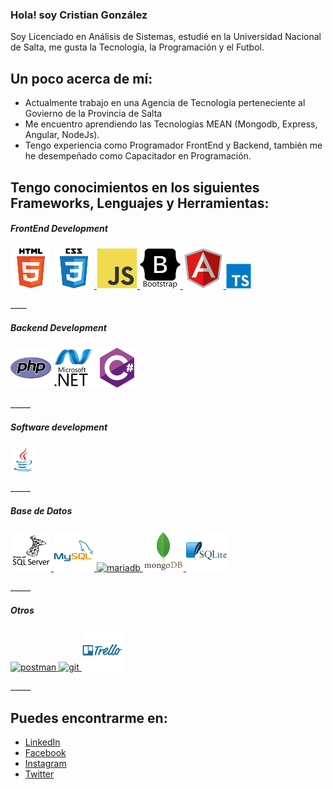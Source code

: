 ### Hola! soy Cristian González

Soy Licenciado en Análisis de Sistemas, estudié en la Universidad Nacional de Salta, me gusta la Tecnología, la Programación y el Futbol.

## Un poco acerca de mí:

- Actualmente trabajo en una Agencia de Tecnología perteneciente al Govierno de la Provincia de Salta
- Me encuentro aprendiendo las Tecnologías MEAN (Mongodb, Express, Angular, NodeJs).
- Tengo experiencia como Programador FrontEnd y Backend, también me he desempeñado como Capacitador en Programación.

## Tengo conocimientos en los siguientes Frameworks, Lenguajes y Herramientas:

##### FrontEnd Development
<p align="left>
<a href="https://www.w3.org/html/" target="_blank"> <img src="https://raw.githubusercontent.com/devicons/devicon/master/icons/html5/html5-original-wordmark.svg" alt="html5" width="65" height="65"/> </a> 
<a href="https://www.w3schools.com/css/" target="_blank"> <img src="https://raw.githubusercontent.com/devicons/devicon/master/icons/css3/css3-original-wordmark.svg" alt="css3" width="65" height="65"/> </a>
<a href="https://developer.mozilla.org/en-US/docs/Web/JavaScript" target="_blank"> <img src="https://raw.githubusercontent.com/devicons/devicon/master/icons/javascript/javascript-original.svg" alt="javascript" width="65" height="65"/> </a>
<a href="https://getbootstrap.com" target="_blank" rel="noreferrer"> <img src="https://raw.githubusercontent.com/devicons/devicon/master/icons/bootstrap/bootstrap-plain-wordmark.svg" alt="bootstrap" width="65" height="65"/> </a>
<a href="https://angular.io" target="_blank"> <img src="https://raw.githubusercontent.com/devicons/devicon/master/icons/angularjs/angularjs-original.svg" alt="angularjs" width="65" height="65"/> </a> 
<a href="https://www.typescriptlang.org/" target="_blank"> <img src="https://raw.githubusercontent.com/devicons/devicon/master/icons/typescript/typescript-original.svg" alt="typescript" width="40" height="40"/> </a>
</p>
____

##### Backend Development
<p align="left>
<a href="https://www.php.net/" target="_blank"><img src="https://raw.githubusercontent.com/devicons/devicon/master/icons/php/php-original.svg" alt="php" width="65" height="65"/></a>
<a href="https://dotnet.microsoft.com/es-es/" target="_blank"><img src="https://raw.githubusercontent.com/devicons/devicon/master/icons/dot-net/dot-net-original-wordmark.svg" alt="php" width="65" height="65"/></a>
<a href="https://learn.microsoft.com/es-es/dotnet/csharp/" target="_blank"><img src="https://raw.githubusercontent.com/devicons/devicon/master/icons/csharp/csharp-original.svg" alt="php" width="65" height="65"/></a>
</p>
_____

##### Software development
<p align="left"> 
<a href="https://www.java.com" target="_blank"> <img src="https://raw.githubusercontent.com/devicons/devicon/master/icons/java/java-original.svg" alt="java" width="40" height="40"/> </a>
</p>
_____

##### Base de Datos
<p align="left"> 
<a href="https://www.microsoft.com/es-es/sql-server/sql-server-2022" target="_blank"> <img src="https://raw.githubusercontent.com/devicons/devicon/master/icons/microsoftsqlserver/microsoftsqlserver-plain-wordmark.svg" alt="Microsoft Sql Server" width="65" height="65"/> </a>
<a href="https://www.mysql.com/" target="_blank"> <img src="https://raw.githubusercontent.com/devicons/devicon/master/icons/mysql/mysql-original-wordmark.svg" alt="mysql" width="65" height="65"/> </a> 
<a href="https://mariadb.org/" target="_blank"> <img src="https://www.vectorlogo.zone/logos/mariadb/mariadb-icon.svg" alt="mariadb" width="65" height="65"/> </a>
<a href="https://www.mongodb.com/" target="_blank"> <img src="https://raw.githubusercontent.com/devicons/devicon/master/icons/mongodb/mongodb-original-wordmark.svg" alt="mongodb" width="65" height="65"/> </a>
<a href="https://sqlite.org/" target="_blank"> <img src="https://raw.githubusercontent.com/devicons/devicon/master/icons/sqlite/sqlite-original-wordmark.svg" alt="sqlite" width="65" height="65"/> </a>
 </p>
_____

##### Otros
<p align="left"> 
<a href="https://postman.com" target="_blank"> <img src="https://www.vectorlogo.zone/logos/getpostman/getpostman-icon.svg" alt="postman" width="65" height="65"/> </a>
<a href="https://git-scm.com/" target="_blank"> <img src="https://www.vectorlogo.zone/logos/git-scm/git-scm-icon.svg" alt="git" width="65" height="65"/>  </a>
<a href="https://trello.com/" target="_blank"> <img src="https://raw.githubusercontent.com/devicons/devicon/master/icons/trello/trello-plain-wordmark.svg" alt="trello" width="65" height="65"/>  </a>
</p>
_____

## Puedes encontrarme en:

- [LinkedIn](https://www.linkedin.com/in/cristiangonzalez26/)
- [Facebook](https://www.facebook.com/crisgonzalez26/)
- [Instagram](https://www.instagram.com/cgonzalez_26/)
- [Twitter](https://twitter.com/cgonzalez26/)
